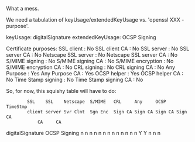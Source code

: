 What a mess.

We need a tabulation of keyUsage/extendedKeyUsage vs. 'openssl XXX -purpose'.

keyUsage: digitalSignature
extendedKeyUsage: OCSP Signing

Certificate purposes:
SSL client : No
SSL client CA : No
SSL server : No
SSL server CA : No
Netscape SSL server : No
Netscape SSL server CA : No
S/MIME signing : No
S/MIME signing CA : No
S/MIME encryption : No
S/MIME encryption CA : No
CRL signing : No
CRL signing CA : No
Any Purpose : Yes
Any Purpose CA : Yes
OCSP helper : Yes
OCSP helper CA : No
Time Stamp signing : No
Time Stamp signing CA : No


So, for now, this squishy table will have to do:

            SSL    SSL    Netscape  S/MIME   CRL     Any     OCSP    TimeStmp
            client server Svr Clnt  Sgn Enc  Sign CA Sign CA Sign CA Sign CA
                CA     CA
digitalSignature
  OCSP Signing
            n   n  n   n  n   n     n n n n  n    n  n     Y Y    n  n    n

